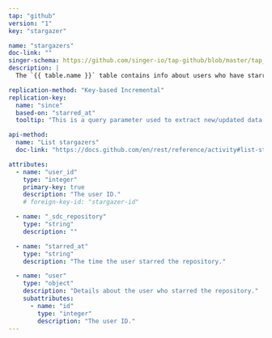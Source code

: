 ```yaml
---
tap: "github"
version: "1"
key: "stargazer"

name: "stargazers"
doc-link: ""
singer-schema: https://github.com/singer-io/tap-github/blob/master/tap_github/schemas/stargazers.json
description: |
  The `{{ table.name }}` table contains info about users who have starred the repositories specified for the integration.

replication-method: "Key-based Incremental"
replication-key:
  name: "since"
  based-on: "starred_at"
  tooltip: "This is a query parameter used to extract new/updated data from GitHub. It will not be included in the table's fields."

api-method:
  name: "List stargazers"
  doc-link: "https://docs.github.com/en/rest/reference/activity#list-stargazers"

attributes:
  - name: "user_id"
    type: "integer"
    primary-key: true
    description: "The user ID."
    # foreign-key-id: "stargazer-id"

  - name: "_sdc_repository"
    type: "string"
    description: ""

  - name: "starred_at"
    type: "string"
    description: "The time the user starred the repository."

  - name: "user"
    type: "object"
    description: "Details about the user who starred the repository."
    subattributes:
      - name: "id"
        type: "integer"
        description: "The user ID."
---
```

